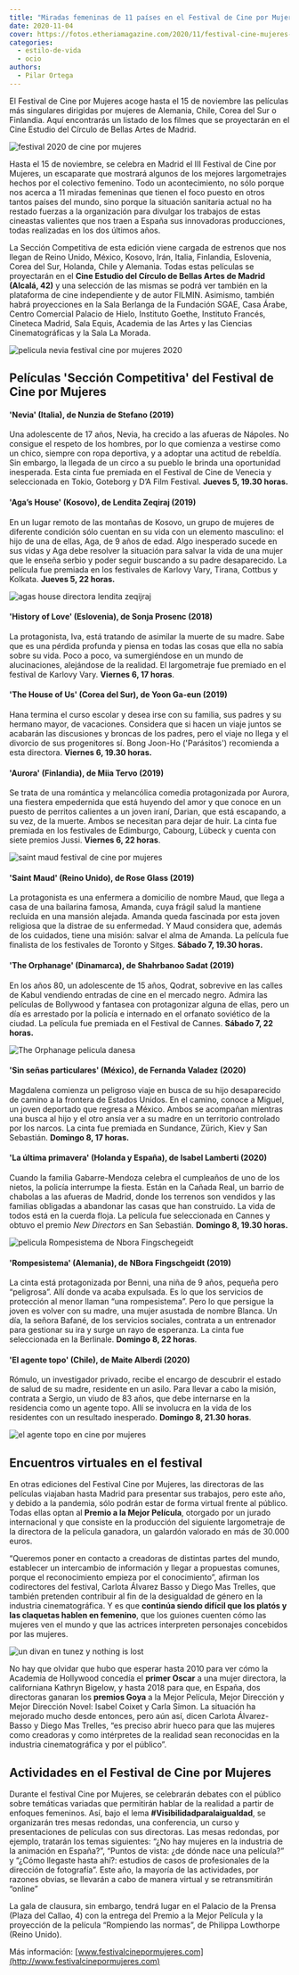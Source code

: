 ```yaml
---
title: "Miradas femeninas de 11 países en el Festival de Cine por Mujeres"
date: 2020-11-04
cover: https://fotos.etheriamagazine.com/2020/11/festival-cine-mujeres-Saint-Maud.jpg
categories: 
  - estilo-de-vida
  - ocio
authors: 
  - Pilar Ortega
---
```


El Festival de Cine por Mujeres acoge hasta el 15 de noviembre las películas más singulares dirigidas por mujeres de Alemania, Chile, Corea del Sur o Finlandia. Aquí encontrarás un listado de los filmes que se proyectarán en el Cine Estudio del Círculo de Bellas Artes de Madrid.

![festival 2020 de cine por mujeres](https://fotos.etheriamagazine.com/2020/11/cartel-cine-por-mujeres.jpg "Cartel Festival Internacional de Cine por Mujeres.")

Hasta el 15 de noviembre, se celebra en Madrid el III Festival de Cine por Mujeres, un 
escaparate que mostrará algunos de los mejores largometrajes hechos por el colectivo 
femenino. Todo un acontecimiento, no sólo porque nos acerca a 11 miradas femeninas que 
tienen el foco puesto en otros tantos países del mundo, sino porque la situación 
sanitaria actual no ha restado fuerzas a la organización para divulgar los trabajos de 
estas cineastas valientes que nos traen a España sus innovadoras producciones, todas 
realizadas en los dos últimos años. 

La Sección Competitiva de esta edición viene cargada de estrenos que nos llegan de Reino 
Unido, México, Kosovo, Irán, Italia, Finlandia, Eslovenia, Corea del Sur, Holanda, Chile 
y Alemania. Todas estas películas se proyectarán en el **Cine Estudio del Círculo de 
Bellas Artes de Madrid (Alcalá, 42)** y una selección de las mismas se podrá ver también 
en la plataforma de cine independiente y de autor FILMIN. Asimismo, también habrá 
proyecciones en la Sala Berlanga de la Fundación SGAE, Casa Árabe, Centro Comercial 
Palacio de Hielo, Instituto Goethe, Instituto Francés, Cineteca Madrid, Sala Equis, 
Academia de las Artes y las Ciencias Cinematográficas y la Sala La Morada. 

![pelicula nevia festival cine por mujeres 2020](https://fotos.etheriamagazine.com/2020/11/festival-cine-mujeres-Nevia-Cartel.jpg "Cartel de la película 'Nevia' (Italia).")

## Películas 'Sección Competitiva' del Festival de Cine por Mujeres

#### 'Nevia' (Italia), de Nunzia de Stefano (2019)

Una adolescente de 17 años, Nevia, ha crecido a las afueras de Nápoles. No consigue el 
respeto de los hombres, por lo que comienza a vestirse como un chico, siempre con ropa 
deportiva, y a adoptar una actitud de rebeldía. Sin embargo, la llegada de un circo a su 
pueblo le brinda una oportunidad inesperada. Esta cinta fue premiada en el Festival de 
Cine de Venecia y seleccionada en Tokio, Goteborg y D’A Film Festival. **Jueves 5, 19.30 
horas.** 

#### 'Aga’s House' (Kosovo), de Lendita Zeqiraj (2019)

En un lugar remoto de las montañas de Kosovo, un grupo de mujeres de diferente condición 
sólo cuentan en su vida con un elemento masculino: el hijo de una de ellas, Aga, de 9 
años de edad. Algo inesperado sucede en sus vidas y Aga debe resolver la situación para 
salvar la vida de una mujer que le enseña serbio y poder seguir buscando a su padre 
desaparecido. La película fue premiada en los festivales de Karlovy Vary, Tirana, 
Cottbus y Kolkata. **Jueves 5, 22 horas.** 

![agas house directora lendita zeqijraj](https://fotos.etheriamagazine.com/2020/11/festival-cine-mujeres-Agas-house.jpg "'Aga's House' de la directora Lendita Zeqiraj (Kosovo).")

#### 'History of Love' (Eslovenia), de Sonja Prosenc (2018)

La protagonista, Iva, está tratando de asimilar la muerte de su madre. Sabe que es una 
pérdida profunda y piensa en todas las cosas que ella no sabía sobre su vida. Poco a 
poco, va sumergiéndose en un mundo de alucinaciones, alejándose de la realidad. El 
largometraje fue premiado en el festival de Karlovy Vary. **Viernes 6, 17 horas**. 

#### 'The House of Us' (Corea del Sur), de Yoon Ga-eun (2019)

Hana termina el curso escolar y desea irse con su familia, sus padres y su hermano 
mayor, de vacaciones. Considera que si hacen un viaje juntos se acabarán las discusiones 
y broncas de los padres, pero el viaje no llega y el divorcio de sus progenitores sí. 
Bong Joon-Ho ('Parásitos') recomienda a esta directora. **Viernes 6, 19.30 horas.** 

#### 'Aurora' (Finlandia), de Miia Tervo (2019)

Se trata de una romántica y melancólica comedia protagonizada por Aurora, una fiestera 
empedernida que está huyendo del amor y que conoce en un puesto de perritos calientes a 
un joven iraní, Darian, que está escapando, a su vez, de la muerte. Ambos se necesitan 
para dejar de huir. La cinta fue premiada en los festivales de Edimburgo, Cabourg, 
Lübeck y cuenta con siete premios Jussi. **Viernes 6, 22 horas**. 

![saint maud festival de cine por mujeres](https://fotos.etheriamagazine.com/2020/11/festival-cine-mujeres-Saint-Maud.jpg "Película 'Saint Maud' de la directora Rose Glass (Reino Unido).")

#### 'Saint Maud' (Reino Unido), de Rose Glass (2019)

La protagonista es una enfermera a domicilio de nombre Maud, que llega a casa de una 
bailarina famosa, Amanda, cuya frágil salud la mantiene recluida en una mansión alejada. 
Amanda queda fascinada por esta joven religiosa que la distrae de su enfermedad. Y Maud 
considera que, además de los cuidados, tiene una misión: salvar el alma de Amanda. La 
película fue finalista de los festivales de Toronto y Sitges. **Sábado 7, 19.30 horas.** 

#### 'The Orphanage' (Dinamarca), de Shahrbanoo Sadat (2019)

En los años 80, un adolescente de 15 años, Qodrat, sobrevive en las calles de Kabul 
vendiendo entradas de cine en el mercado negro. Admira las películas de Bollywood y 
fantasea con protagonizar alguna de ellas, pero un día es arrestado por la policía e 
internado en el orfanato soviético de la ciudad. La película fue premiada en el Festival 
de Cannes. **Sábado 7, 22 horas.** 

![The Orphanage pelicula danesa](https://fotos.etheriamagazine.com/2020/11/festival-cine-mujeres-The-Orphanage.jpg "'The Orphanage' dirigida por Shahrbanoo Sadat (Dinamarca).")

#### 'Sin señas particulares' (México), de Fernanda Valadez (2020)

Magdalena comienza un peligroso viaje en busca de su hijo desaparecido de camino a la 
frontera de Estados Unidos. En el camino, conoce a Miguel, un joven deportado que 
regresa a México. Ambos se acompañan mientras una busca al hijo y el otro ansía ver a su 
madre en un territorio controlado por los narcos. La cinta fue premiada en Sundance, 
Zürich, Kiev y San Sebastián. **Domingo 8, 17 horas.** 

#### 'La última primavera' (Holanda y España), de Isabel Lamberti (2020)

Cuando la familia Gabarre-Mendoza celebra el cumpleaños de uno de los nietos, la policía 
interrumpe la fiesta. Están en la Cañada Real, un barrio de chabolas a las afueras de 
Madrid, donde los terrenos son vendidos y las familias obligadas a abandonar las casas 
que han construido. La vida de todos está en la cuerda floja. La película fue 
seleccionada en Cannes y obtuvo el premio _New Directors_ en San Sebastián. **Domingo 8, 
19.30 horas.** 

![pelicula Rompesistema de Nbora Fingschegeidt](https://fotos.etheriamagazine.com/2020/11/festival-cine-mujeres-System-Crasher.jpg "'Rompesistema', la película de Nbora Fingschegeidt, compite en el festival.")

#### 'Rompesistema' (Alemania), de NBora Fingschgeidt (2019)

La cinta está protagonizada por Benni, una niña de 9 años, pequeña pero “peligrosa”. 
Allí donde va acaba expulsada. Es lo que los servicios de protección al menor llaman 
“una rompesistema”. Pero lo que persigue la joven es volver con su madre, una mujer 
asustada de nombre Blanca. Un día, la señora Bafané, de los servicios sociales, contrata 
a un entrenador para gestionar su ira y surge un rayo de esperanza. La cinta fue 
seleccionada en la Berlinale. **Domingo 8, 22 horas**. 

#### 'El agente topo' (Chile), de Maite Alberdi (2020)

Rómulo, un investigador privado, recibe el encargo de descubrir el estado de salud de su 
madre, residente en un asilo. Para llevar a cabo la misión, contrata a Sergio, un viudo 
de 83 años, que debe internarse en la residencia como un agente topo. Allí se involucra 
en la vida de los residentes con un resultado inesperado. **Domingo 8, 21.30 horas**. 

![el agente topo en cine por mujeres](https://fotos.etheriamagazine.com/2020/11/festival-cine-mujeres-El-agente-topo-Maite-Alberdi.jpg "'El agente topo' de la directora Maite Alberdi (Chile).")

## Encuentros virtuales en el festival

En otras ediciones del Festival Cine por Mujeres, las directoras de las películas 
viajaban hasta Madrid para presentar sus trabajos, pero este año, y debido a la 
pandemia, sólo podrán estar de forma virtual frente al público. Todas ellas optan al 
**Premio a la Mejor Película**, otorgado por un jurado internacional y que consiste en 
la producción del siguiente largometraje de la directora de la película ganadora, un 
galardón valorado en más de 30.000 euros. 

“Queremos poner en contacto a creadoras de distintas partes del mundo, establecer un 
intercambio de información y llegar a propuestas comunes, porque el reconocimiento 
empieza por el conocimiento”, afirman los codirectores del festival, Carlota Álvarez 
Basso y Diego Mas Trelles, que también pretenden contribuir al fin de la desigualdad de 
género en la industria cinematográfica. Y es que **continúa siendo difícil que los 
platós y las claquetas hablen en femenino**, que los guiones cuenten cómo las mujeres 
ven el mundo y que las actrices interpreten personajes concebidos por las mujeres. 

![un divan en tunez y nothing is lost](https://fotos.etheriamagazine.com/2020/11/Un-divan-en-Tunez-nothing-is-lost.jpg "En el marco del festival también se proyectarán filmes de autoras árabes y polacas.")

No hay que olvidar que hubo que esperar hasta 2010 para ver cómo la Academia de 
Hollywood concedía el **primer Oscar** a una mujer directora, la californiana Kathryn 
Bigelow, y hasta 2018 para que, en España, dos directoras ganaran los **premios Goya** a 
la Mejor Película, Mejor Dirección y Mejor Dirección Novel: Isabel Coixet y Carla Simon. 
La situación ha mejorado mucho desde entonces, pero aún así, dicen Carlota Álvarez-Basso 
y Diego Mas Trelles, “es preciso abrir hueco para que las mujeres como creadoras y como 
intérpretes de la realidad sean reconocidas en la industria cinematográfica y por el 
público”. 

## Actividades en el Festival de Cine por Mujeres

Durante el festival Cine por Mujeres, se celebrarán debates con el público sobre 
temáticas variadas que permitirán hablar de la realidad a partir de enfoques femeninos. 
Así, bajo el lema **#Visibilidadparalaigualdad**, se organizarán tres mesas redondas, 
una conferencia, un curso y presentaciones de películas con sus directoras. Las mesas 
redondas, por ejemplo, tratarán los temas siguientes: “¿No hay mujeres en la industria 
de la animación en España?”, “Puntos de vista: ¿de dónde nace una película?” y “¿Cómo 
llegaste hasta ahí?: estudios de casos de profesionales de la dirección de fotografía”. 
Este año, la mayoría de las actividades, por razones obvias, se llevarán a cabo de 
manera virtual y se retransmitirán “online” 

La gala de clausura, sin embargo, tendrá lugar en el Palacio de la Prensa (Plaza del 
Callao, 4) con la entrega del Premio a la Mejor Película y la proyección de la película 
“Rompiendo las normas”, de Philippa Lowthorpe (Reino Unido). 

Más información: [www.festivalcinepormujeres.com](http://www.festivalcinepormujeres.com)
